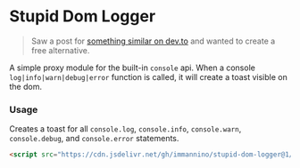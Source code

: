 # Stupid Dom Logger

> Saw a post for [something similar on dev.to](https://dev.to/guivr/toast-log-a-browser-extension-to-see-js-errors-right-on-your-page-without-opening-the-console-2p4j) and wanted to create a free alternative.

A simple proxy module for the built-in `console` api. When a console `log|info|warn|debug|error` function is called, it will create a toast visible on the dom.

### Usage

Creates a toast for all `console.log`, `console.info`, `console.warn`, `console.debug`, and `console.error` statements.

```html
<script src="https://cdn.jsdelivr.net/gh/immannino/stupid-dom-logger@1/dist/stupid-dom-logger.min.js"></script>
```
